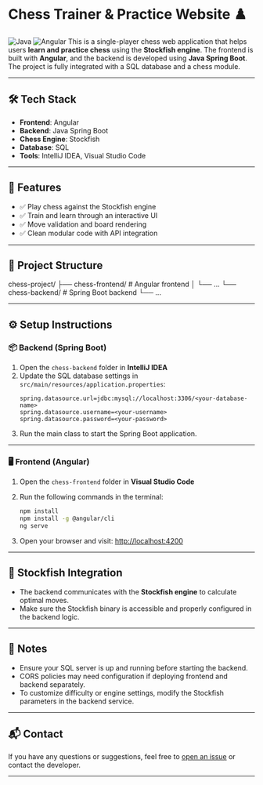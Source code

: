 # Chess Trainer & Practice Website ♟️
 ![Java](https://img.shields.io/badge/backend-Java%20SpringBoot-green.svg) ![Angular](https://img.shields.io/badge/frontend-Angular-red.svg)
This is a single-player chess web application that helps users **learn and practice chess** using the **Stockfish engine**. The frontend is built with **Angular**, and the backend is developed using **Java Spring Boot**. The project is fully integrated with a SQL database and a chess module.

---

## 🛠️ Tech Stack

- **Frontend**: Angular
- **Backend**: Java Spring Boot
- **Chess Engine**: Stockfish
- **Database**: SQL
- **Tools**: IntelliJ IDEA, Visual Studio Code

---

## 🚀 Features

- ✅ Play chess against the Stockfish engine
- ✅ Train and learn through an interactive UI
- ✅ Move validation and board rendering
- ✅ Clean modular code with API integration

---

## 📁 Project Structure
chess-project/
├── chess-frontend/ # Angular frontend
│ └── ...
└── chess-backend/ # Spring Boot backend
└── ...

---

## ⚙️ Setup Instructions

### 📦 Backend (Spring Boot)

1. Open the `chess-backend` folder in **IntelliJ IDEA**
2. Update the SQL database settings in `src/main/resources/application.properties`:
    ```properties
    spring.datasource.url=jdbc:mysql://localhost:3306/<your-database-name>
    spring.datasource.username=<your-username>
    spring.datasource.password=<your-password>
    ```
3. Run the main class to start the Spring Boot application.

---

### 🖥️ Frontend (Angular)

1. Open the `chess-frontend` folder in **Visual Studio Code**
2. Run the following commands in the terminal:

    ```bash
    npm install
    npm install -g @angular/cli
    ng serve
    ```

3. Open your browser and visit: [http://localhost:4200](http://localhost:4200)

---

## 🤖 Stockfish Integration

- The backend communicates with the **Stockfish engine** to calculate optimal moves.
- Make sure the Stockfish binary is accessible and properly configured in the backend logic.

---

## 📌 Notes

- Ensure your SQL server is up and running before starting the backend.
- CORS policies may need configuration if deploying frontend and backend separately.
- To customize difficulty or engine settings, modify the Stockfish parameters in the backend service.

---

## 📬 Contact

If you have any questions or suggestions, feel free to [open an issue](https://github.com/your-repo/issues) or contact the developer.

---
